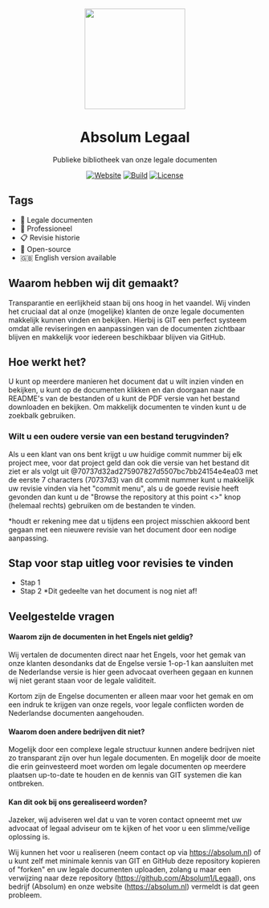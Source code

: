 <p align="center"><a href="https://github.com/absolum1"
target="_blank"><br><img width="200" src="https://absolum.nl/assets/images/absolum-logo1.svg"></a></p>


<h1 align="center">Absolum Legaal</h1>


<p align="center">Publieke bibliotheek van onze legale documenten</p>


<p align="center"> 
<a href="https://absolum.nl"><img src="https://img.shields.io/badge/website-absolum.nl-lightgrey.svg" alt="Website"></a>
<a href="https://github.com/absolum1"><img src="https://img.shields.io/badge/build-success-lightgrey.svg" alt="Build"></a>
<a href="https://absolum.nl/Licenses"><img src="https://img.shields.io/badge/license-MIT-lightgrey.svg" alt="License"></a>
</p>

## Tags
- :page_facing_up: Legale documenten
- :necktie: Professioneel
- :clipboard: Revisie historie
- 🎉 Open-source
- :gb: English version available

## Waarom hebben wij dit gemaakt?
Transparantie en eerlijkheid staan bij ons hoog in het vaandel. Wij vinden het cruciaal dat al onze (mogelijke) klanten de onze legale documenten makkelijk kunnen vinden en bekijken. Hierbij is GIT een perfect systeem omdat alle reviseringen en aanpassingen van de documenten zichtbaar blijven en makkelijk voor iedereen beschikbaar blijven via GitHub.

## Hoe werkt het?
U kunt op meerdere manieren het document dat u wilt inzien vinden en bekijken, u kunt op de documenten klikken en dan doorgaan naar de README's van de bestanden of u kunt de PDF versie van het bestand downloaden en bekijken. Om makkelijk documenten te vinden kunt u de zoekbalk gebruiken.

### Wilt u een oudere versie van een bestand terugvinden?
Als u een klant van ons bent krijgt u uw huidige commit nummer bij elk project mee, voor dat project geld dan ook die versie van het bestand dit ziet er als volgt uit @70737d32ad275907827d5507bc7bb24154e4ea03 met de eerste 7 characters (70737d3) van dit commit nummer kunt u makkelijk uw revisie vinden via het "commit menu", als u de goede revisie heeft gevonden dan kunt u de "Browse the repository at this point <>" knop (helemaal rechts) gebruiken om de bestanden te vinden.

*houdt er rekening mee dat u tijdens een project misschien akkoord bent gegaan met een nieuwere revisie van het document door een nodige aanpassing.

## Stap voor stap uitleg voor revisies te vinden
- Stap 1
- Stap 2
*Dit gedeelte van het document is nog niet af!

## Veelgestelde vragen
#### Waarom zijn de documenten in het Engels niet geldig?
Wij vertalen de documenten direct naar het Engels, voor het gemak van onze klanten desondanks dat de Engelse versie 1-op-1 kan aansluiten met de Nederlandse versie is hier geen advocaat overheen gegaan en kunnen wij niet gerant staan voor de legale validiteit.

Kortom zijn de Engelse documenten er alleen maar voor het gemak en om een indruk te krijgen van onze regels, voor legale conflicten worden de Nederlandse documenten aangehouden.

#### Waarom doen andere bedrijven dit niet?
Mogelijk door een complexe legale structuur kunnen andere bedrijven niet zo transparant zijn over hun legale documenten. En mogelijk door de moeite die erin geinvesteerd moet worden om legale documenten op meerdere plaatsen up-to-date te houden en de kennis van GIT systemen die kan ontbreken.

#### Kan dit ook bij ons gerealiseerd worden?
Jazeker, wij adviseren wel dat u van te voren contact opneemt met uw advocaat of legaal adviseur om te kijken of het voor u een slimme/veilige oplossing is. 

Wij kunnen het voor u realiseren (neem contact op via https://absolum.nl) of u kunt zelf met minimale kennis van GIT en GitHub deze repository kopieren of "forken" en uw legale documenten uploaden, zolang u maar een verwijzing naar deze repository (https://github.com/Absolum1/Legaal), ons bedrijf (Absolum) en onze website (https://absolum.nl) vermeldt is dat geen probleem.
